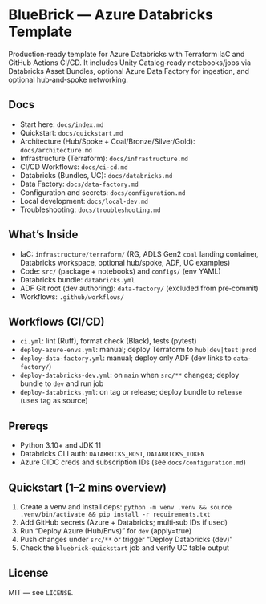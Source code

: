 BlueBrick — Azure Databricks Template
====================================

Production‑ready template for Azure Databricks with Terraform IaC and GitHub Actions CI/CD. It includes Unity Catalog‑ready notebooks/jobs via Databricks Asset Bundles, optional Azure Data Factory for ingestion, and optional hub‑and‑spoke networking.

Docs
----
- Start here: `docs/index.md`
- Quickstart: `docs/quickstart.md`
- Architecture (Hub/Spoke + Coal/Bronze/Silver/Gold): `docs/architecture.md`
- Infrastructure (Terraform): `docs/infrastructure.md`
- CI/CD Workflows: `docs/ci-cd.md`
- Databricks (Bundles, UC): `docs/databricks.md`
- Data Factory: `docs/data-factory.md`
- Configuration and secrets: `docs/configuration.md`
- Local development: `docs/local-dev.md`
- Troubleshooting: `docs/troubleshooting.md`

What’s Inside
-------------
- IaC: `infrastructure/terraform/` (RG, ADLS Gen2 `coal` landing container, Databricks workspace, optional hub/spoke, ADF, UC examples)
- Code: `src/` (package + notebooks) and `configs/` (env YAML)
- Databricks bundle: `databricks.yml`
- ADF Git root (dev authoring): `data-factory/` (excluded from pre‑commit)
- Workflows: `.github/workflows/`

Workflows (CI/CD)
-----------------
- `ci.yml`: lint (Ruff), format check (Black), tests (pytest)
- `deploy-azure-envs.yml`: manual; deploy Terraform to `hub|dev|test|prod`
- `deploy-data-factory.yml`: manual; deploy only ADF (dev links to `data-factory/`)
- `deploy-databricks-dev.yml`: on `main` when `src/**` changes; deploy bundle to `dev` and run job
- `deploy-databricks.yml`: on tag or release; deploy bundle to `release` (uses tag as source)

Prereqs
-------
- Python 3.10+ and JDK 11
- Databricks CLI auth: `DATABRICKS_HOST`, `DATABRICKS_TOKEN`
- Azure OIDC creds and subscription IDs (see `docs/configuration.md`)

Quickstart (1–2 mins overview)
------------------------------
1) Create a venv and install deps: `python -m venv .venv && source .venv/bin/activate && pip install -r requirements.txt`
2) Add GitHub secrets (Azure + Databricks; multi‑sub IDs if used)
3) Run “Deploy Azure (Hub/Envs)” for `dev` (apply=true)
4) Push changes under `src/**` or trigger “Deploy Databricks (dev)”
5) Check the `bluebrick-quickstart` job and verify UC table output

License
-------
MIT — see `LICENSE`.

